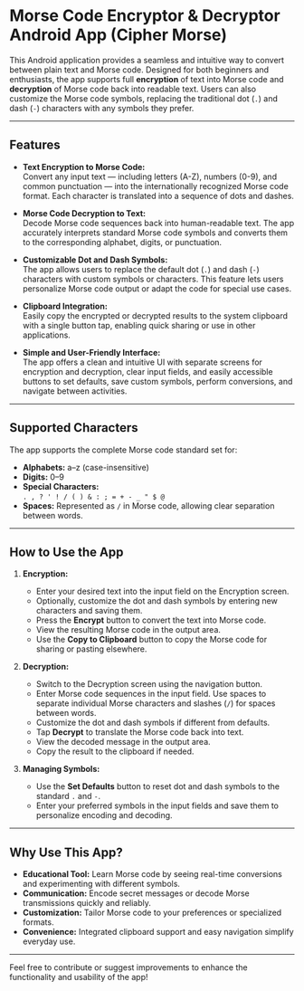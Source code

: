 # Morse Code Encryptor & Decryptor Android App (Cipher Morse)

This Android application provides a seamless and intuitive way to convert between plain text and Morse code. Designed for both beginners and enthusiasts, the app supports full **encryption** of text into Morse code and **decryption** of Morse code back into readable text. Users can also customize the Morse code symbols, replacing the traditional dot (`.`) and dash (`-`) characters with any symbols they prefer.

---

## Features

- **Text Encryption to Morse Code:**  
  Convert any input text — including letters (A-Z), numbers (0-9), and common punctuation — into the internationally recognized Morse code format. Each character is translated into a sequence of dots and dashes.

- **Morse Code Decryption to Text:**  
  Decode Morse code sequences back into human-readable text. The app accurately interprets standard Morse code symbols and converts them to the corresponding alphabet, digits, or punctuation.

- **Customizable Dot and Dash Symbols:**  
  The app allows users to replace the default dot (`.`) and dash (`-`) characters with custom symbols or characters. This feature lets users personalize Morse code output or adapt the code for special use cases.

- **Clipboard Integration:**  
  Easily copy the encrypted or decrypted results to the system clipboard with a single button tap, enabling quick sharing or use in other applications.

- **Simple and User-Friendly Interface:**  
  The app offers a clean and intuitive UI with separate screens for encryption and decryption, clear input fields, and easily accessible buttons to set defaults, save custom symbols, perform conversions, and navigate between activities.

---

## Supported Characters

The app supports the complete Morse code standard set for:

- **Alphabets:** a–z (case-insensitive)
- **Digits:** 0–9
- **Special Characters:**  
  `. , ? ' ! / ( ) & : ; = + - _ " $ @`
- **Spaces:** Represented as `/` in Morse code, allowing clear separation between words.

---

## How to Use the App

1. **Encryption:**
   - Enter your desired text into the input field on the Encryption screen.
   - Optionally, customize the dot and dash symbols by entering new characters and saving them.
   - Press the **Encrypt** button to convert the text into Morse code.
   - View the resulting Morse code in the output area.
   - Use the **Copy to Clipboard** button to copy the Morse code for sharing or pasting elsewhere.

2. **Decryption:**
   - Switch to the Decryption screen using the navigation button.
   - Enter Morse code sequences in the input field. Use spaces to separate individual Morse characters and slashes (`/`) for spaces between words.
   - Customize the dot and dash symbols if different from defaults.
   - Tap **Decrypt** to translate the Morse code back into text.
   - View the decoded message in the output area.
   - Copy the result to the clipboard if needed.

3. **Managing Symbols:**
   - Use the **Set Defaults** button to reset dot and dash symbols to the standard `.` and `-`.
   - Enter your preferred symbols in the input fields and save them to personalize encoding and decoding.

---

## Why Use This App?

- **Educational Tool:** Learn Morse code by seeing real-time conversions and experimenting with different symbols.
- **Communication:** Encode secret messages or decode Morse transmissions quickly and reliably.
- **Customization:** Tailor Morse code to your preferences or specialized formats.
- **Convenience:** Integrated clipboard support and easy navigation simplify everyday use.

---

Feel free to contribute or suggest improvements to enhance the functionality and usability of the app!

